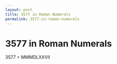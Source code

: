 ```yaml
---
layout: post
title: 3577 in Roman Numerals
permalink: 3577-in-roman-numerals
---
```


# 3577 in Roman Numerals

3577 = MMMDLXXVII
